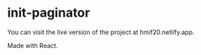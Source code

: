 # init-paginator
You can visit the live version of the project at hmif20.netlify.app.

Made with React.
